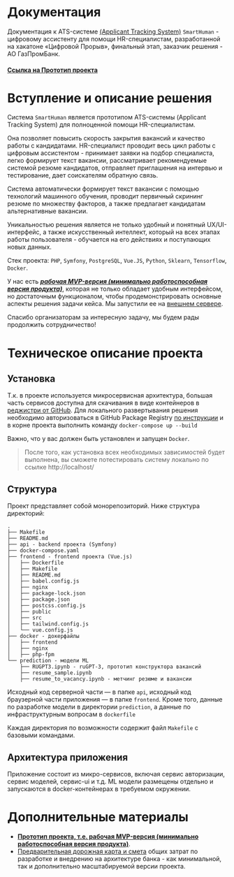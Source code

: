# Документация
Документация к ATS-системе [(Applicant Tracking System)](https://ru.wikipedia.org/wiki/%D0%A1%D0%B8%D1%81%D1%82%D0%B5%D0%BC%D0%B0_%D1%83%D0%BF%D1%80%D0%B0%D0%B2%D0%BB%D0%B5%D0%BD%D0%B8%D1%8F_%D0%BA%D0%B0%D0%BD%D0%B4%D0%B8%D0%B4%D0%B0%D1%82%D0%B0%D0%BC%D0%B8) `SmartHuman` - цифровому ассистенту для помощи HR-специалистам, разработанной на хакатоне «Цифровой Прорыв», финальный этап, заказчик решения - АО ГазПромБанк.

#### [**Ссылка на Прототип проекта**](http://130.193.46.118)

# Вступление и описание решения

Система `SmartHuman` является прототипом ATS-системы (Applicant Tracking System) для полноценной помощи HR-специалистам.

Она позволяет повысить скорость закрытия вакансий и качество работы с кандидатами. HR-специалист проводит весь цикл работы с цифровым ассистентом - принимает заявки на подбор специалиста, легко формирует текст вакансии, рассматривает рекомендуемые системой резюме кандидатов, отправляет приглашения на интервью и тестирование, дает соискателям обратную связь.

Система автоматически формирует текст вакансии с помощью технологий машинного обучения, проводит первичный скрининг резюме по множеству факторов, а также предлагает кандидатам альтернативные вакансии.

Уникальностью решения является не только удобный и понятный UX/UI-интерфейс, а также искусственный интеллект, который на всех этапах работы пользователя - обучается на его действиях и поступающих новых данных.

Стек проекта: `PHP`, `Symfony`, `PostgreSQL`, `Vue.JS`, `Python`, `Sklearn`, `Tensorflow`, `Docker`.

У нас есть [***рабочая MVP-версия (минимально работоспособная версия продукта)***](http://130.193.46.118), которая не только обладает удобным интерфейсом, но достаточным функционалом, чтобы продемонстрировать основные аспекты решения задачи кейса. Мы запустили ее на [внешнем сервере](http://130.193.46.118).

Спасибо организаторам за интересную задачу, мы будем рады продолжить сотрудничество!

# Техническое описание проекта
## Установка
Т.к. в проекте используется микросервисная архитектура, большая часть сервисов доступна для скачивания в виде контейнеров в [реджистри от GitHub](https://github.com/KusokBanana?tab=packages&repo_name=hackaton-hr).
Для локального развертывания решения необходимо авторизоваться в GitHub Package Registry [по инструкции](https://docs.github.com/en/free-pro-team@latest/packages/using-github-packages-with-your-projects-ecosystem/configuring-docker-for-use-with-github-packages#authenticating-to-github-packages) и в корне проекта выполнить команду `docker-compose up --build`

Важно, что у вас должен быть установлен и запущен `Docker`.

> После того, как установка всех необходимых зависимостей будет выполнена, вы сможете потестировать систему локально по ссылке http://localhost/

## Структура
Проект представляет собой монорепозиторий. Ниже структура директорий:
```
.
├── Makefile
├── README.md
├── api - backend проекта (Symfony)
├── docker-compose.yaml
├── frontend - frontend проекта (Vue.js)
│   ├── Dockerfile
│   ├── Makefile
│   ├── README.md
│   ├── babel.config.js
│   ├── nginx
│   ├── package-lock.json
│   ├── package.json
│   ├── postcss.config.js
│   ├── public
│   ├── src
│   ├── tailwind.config.js
│   └── vue.config.js
├── docker - докерфайлы
│   ├── frontend
│   ├── nginx
│   ├── php-fpm
└── prediction - модели ML
    ├── RUGPT3.ipynb - ruGPT-3, прототип конструктора вакансий
    ├── resume_sample.ipynb
    ├── resume_to_vacancy.ipynb - метчинг резюме и вакансии
```
Исходный код серверной части — в папке `api`, исходный код браузерной части приложения — в папке `frontend`. Кроме того, данные по разработке модели в директории `prediction`, а данные по инфраструктурным вопросам в `dockerfile`

Каждая директория по возможности содержит файл `Makefile` с базовыми командами.

## Архитектура приложения
Приложение состоит из микро-сервисов, включая сервис авторизации, сервис моделей, сервис-ui и  т.д. 
ML модели размещены отдельно и запускаются в docker-контейнерах в требуемом окружении.

# Дополнительные материалы

- [**Прототип проекта, т.е. рабочая MVP-версия (минимально работоспособная версия продукта)**](http://130.193.46.118).
- [Предварительная дорожная карта и смета](https://docs.google.com/spreadsheets/d/1zUvYpD-8AqFN9PVyzifXM-AuFRmsubhW-nvbBfRgReA/edit?usp=sharing) общих затрат по разработке и внедрению на архитектуре банка - как минимальной, так и дополнительно масштабируемой версии проекта.
